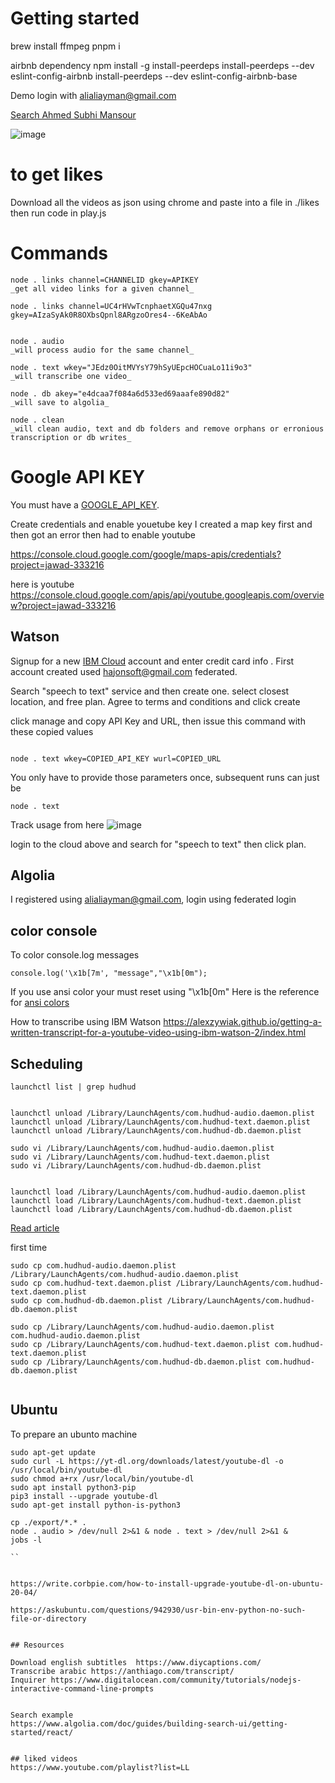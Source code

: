 # Getting started

brew install ffmpeg
pnpm i

airbnb dependency
npm install -g install-peerdeps install-peerdeps --dev eslint-config-airbnb install-peerdeps --dev eslint-config-airbnb-base




Demo login with alialiayman@gmail.com

[Search Ahmed Subhi Mansour](www.algolia.com/interface-demos/ca4f4aab-d3a1-4c61-a74d-c1716724795b)

![image](https://user-images.githubusercontent.com/9623964/144528747-b3f2e257-c24b-47a6-a8c4-1782e739976d.png)

# to get likes

Download all the videos as json using chrome and paste into a file in ./likes
then run code in play.js


# Commands

```
node . links channel=CHANNELID gkey=APIKEY
_get all video links for a given channel_

node . links channel=UC4rHVwTcnphaetXGQu47nxg gkey=AIzaSyAk0R8OXbsQpnl8ARgzoOres4--6KeAbAo


node . audio
_will process audio for the same channel_

node . text wkey="JEdz0OitMVYsY79hSyUEpcHOCuaLo11i9o3"
_will transcribe one video_

node . db akey="e4dcaa7f084a6d533ed69aaafe890d82"
_will save to algolia_

node . clean
_will clean audio, text and db folders and remove orphans or erronious transcription or db writes_

```

# Google API KEY
You must have a [GOOGLE_API_KEY](https://developers.google.com/maps/documentation/maps-static/get-api-key).

Create credentials and enable youetube key
I created a map key first and then got an error then had to enable youtube

https://console.cloud.google.com/google/maps-apis/credentials?project=jawad-333216

here is youtube
https://console.cloud.google.com/apis/api/youtube.googleapis.com/overview?project=jawad-333216

## Watson

Signup for a new [IBM Cloud](https://www.ibm.com/cloud) account and enter credit card info . First account created used hajonsoft@gmail.com federated. 

Search "speech to text" service and then create one. select closest location, and free plan. Agree to terms and conditions and click create

click manage and copy API Key and URL, then issue this command with these copied values

```

node . text wkey=COPIED_API_KEY wurl=COPIED_URL

```

You only have to provide those parameters once, subsequent runs can just be 

```
node . text
```


Track usage from here 
![image](https://user-images.githubusercontent.com/9623964/144541201-001c0eeb-ab29-4fea-a372-7cb59a217a74.png)

login to the cloud above and search for "speech to text" then click plan.
## Algolia

I registered using alialiayman@gmail.com, login using federated login
## color console

To color console.log messages 

`console.log('\x1b[7m', "message","\x1b[0m");`

If you use ansi color your must reset using "\x1b[0m"
Here is the reference for [ansi colors](https://telepathy.freedesktop.org/doc/telepathy-glib/telepathy-glib-debug-ansi.html#TP-ANSI-RESET:CAPS) 


How to transcribe using IBM Watson
https://alexzywiak.github.io/getting-a-written-transcript-for-a-youtube-video-using-ibm-watson-2/index.html

## Scheduling

```
launchctl list | grep hudhud


launchctl unload /Library/LaunchAgents/com.hudhud-audio.daemon.plist
launchctl unload /Library/LaunchAgents/com.hudhud-text.daemon.plist
launchctl unload /Library/LaunchAgents/com.hudhud-db.daemon.plist

sudo vi /Library/LaunchAgents/com.hudhud-audio.daemon.plist
sudo vi /Library/LaunchAgents/com.hudhud-text.daemon.plist
sudo vi /Library/LaunchAgents/com.hudhud-db.daemon.plist


launchctl load /Library/LaunchAgents/com.hudhud-audio.daemon.plist
launchctl load /Library/LaunchAgents/com.hudhud-text.daemon.plist
launchctl load /Library/LaunchAgents/com.hudhud-db.daemon.plist

```

[Read article](https://betterprogramming.pub/schedule-node-js-scripts-on-your-mac-with-launchd-a7fca82fbf02)


first time

```
sudo cp com.hudhud-audio.daemon.plist /Library/LaunchAgents/com.hudhud-audio.daemon.plist
sudo cp com.hudhud-text.daemon.plist /Library/LaunchAgents/com.hudhud-text.daemon.plist
sudo cp com.hudhud-db.daemon.plist /Library/LaunchAgents/com.hudhud-db.daemon.plist

sudo cp /Library/LaunchAgents/com.hudhud-audio.daemon.plist com.hudhud-audio.daemon.plist 
sudo cp /Library/LaunchAgents/com.hudhud-text.daemon.plist com.hudhud-text.daemon.plist 
sudo cp /Library/LaunchAgents/com.hudhud-db.daemon.plist com.hudhud-db.daemon.plist 


```

## Ubuntu

To prepare an ubunto machine

```
sudo apt-get update
sudo curl -L https://yt-dl.org/downloads/latest/youtube-dl -o /usr/local/bin/youtube-dl
sudo chmod a+rx /usr/local/bin/youtube-dl
sudo apt install python3-pip
pip3 install --upgrade youtube-dl
sudo apt-get install python-is-python3

cp ./export/*.* .
node . audio > /dev/null 2>&1 & node . text > /dev/null 2>&1 &
jobs -l

``


https://write.corbpie.com/how-to-install-upgrade-youtube-dl-on-ubuntu-20-04/

https://askubuntu.com/questions/942930/usr-bin-env-python-no-such-file-or-directory


## Resources

Download english subtitles  https://www.diycaptions.com/
Transcribe arabic https://anthiago.com/transcript/
Inquirer https://www.digitalocean.com/community/tutorials/nodejs-interactive-command-line-prompts


Search example
https://www.algolia.com/doc/guides/building-search-ui/getting-started/react/


## liked videos
https://www.youtube.com/playlist?list=LL
